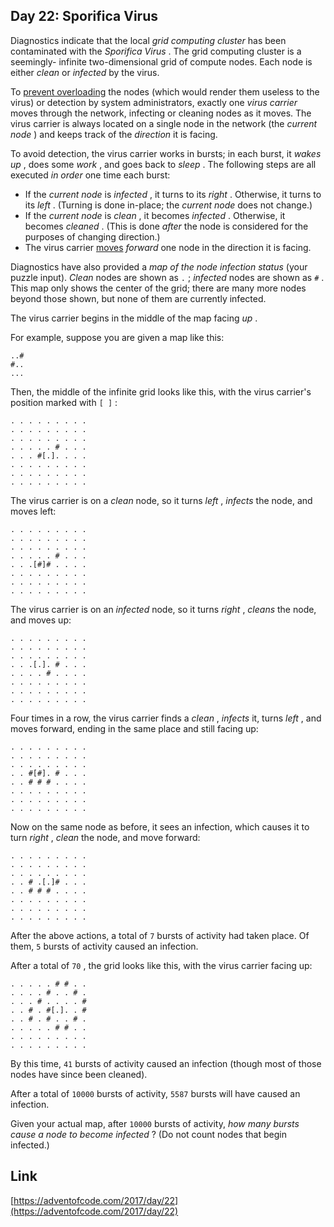 ## Day 22: Sporifica Virus

Diagnostics indicate that the local _grid computing cluster_ has been contaminated with the _Sporifica Virus_ . The grid computing cluster is a seemingly- infinite two-dimensional grid of compute nodes. Each node is either _clean_ or _infected_ by the virus.

To [prevent overloading](https://en.wikipedia.org/wiki/Morris_worm#The_mistake) the nodes (which would render them useless to the virus) or detection by system administrators, exactly one _virus carrier_ moves through the network, infecting or cleaning nodes as it moves. The virus carrier is always located on a single node in the network (the _current node_ ) and keeps track of the _direction_ it is facing.

To avoid detection, the virus carrier works in bursts; in each burst, it _wakes up_ , does some _work_ , and goes back to _sleep_ . The following steps are all executed _in order_ one time each burst:

- If the _current node_ is _infected_ , it turns to its _right_ . Otherwise, it turns to its _left_ . (Turning is done in-place; the _current node_ does not change.)
- If the _current node_ is _clean_ , it becomes _infected_ . Otherwise, it becomes _cleaned_ . (This is done _after_ the node is considered for the purposes of changing direction.)
- The virus carrier [moves](https://www.youtube.com/watch?v=2vj37yeQQHg) _forward_ one node in the direction it is facing.

Diagnostics have also provided a _map of the node infection status_ (your puzzle input). _Clean_ nodes are shown as `.` ; _infected_ nodes are shown as `#` . This map only shows the center of the grid; there are many more nodes beyond those shown, but none of them are currently infected.

The virus carrier begins in the middle of the map facing _up_ .

For example, suppose you are given a map like this:

```
..#
#..
...
```

Then, the middle of the infinite grid looks like this, with the virus carrier's position marked with `[ ]` :

```
. . . . . . . . .
. . . . . . . . .
. . . . . . . . .
. . . . . # . . .
. . . #[.]. . . .
. . . . . . . . .
. . . . . . . . .
. . . . . . . . .
```

The virus carrier is on a _clean_ node, so it turns _left_ , _infects_ the node, and moves left:

```
. . . . . . . . .
. . . . . . . . .
. . . . . . . . .
. . . . . # . . .
. . .[#]# . . . .
. . . . . . . . .
. . . . . . . . .
. . . . . . . . .
```

The virus carrier is on an _infected_ node, so it turns _right_ , _cleans_ the node, and moves up:

```
. . . . . . . . .
. . . . . . . . .
. . . . . . . . .
. . .[.]. # . . .
. . . . # . . . .
. . . . . . . . .
. . . . . . . . .
. . . . . . . . .
```

Four times in a row, the virus carrier finds a _clean_ , _infects_ it, turns _left_ , and moves forward, ending in the same place and still facing up:

```
. . . . . . . . .
. . . . . . . . .
. . . . . . . . .
. . #[#]. # . . .
. . # # # . . . .
. . . . . . . . .
. . . . . . . . .
. . . . . . . . .
```

Now on the same node as before, it sees an infection, which causes it to turn _right_ , _clean_ the node, and move forward:

```
. . . . . . . . .
. . . . . . . . .
. . . . . . . . .
. . # .[.]# . . .
. . # # # . . . .
. . . . . . . . .
. . . . . . . . .
. . . . . . . . .
```

After the above actions, a total of `7` bursts of activity had taken place. Of them, `5` bursts of activity caused an infection.

After a total of `70` , the grid looks like this, with the virus carrier facing up:

```
. . . . . # # . .
. . . . # . . # .
. . . # . . . . #
. . # . #[.]. . #
. . # . # . . # .
. . . . . # # . .
. . . . . . . . .
. . . . . . . . .
```

By this time, `41` bursts of activity caused an infection (though most of those nodes have since been cleaned).

After a total of `10000` bursts of activity, `5587` bursts will have caused an infection.

Given your actual map, after `10000` bursts of activity, _how many bursts cause a node to become infected_ ? (Do not count nodes that begin infected.)

## Link

[https://adventofcode.com/2017/day/22](https://adventofcode.com/2017/day/22)
